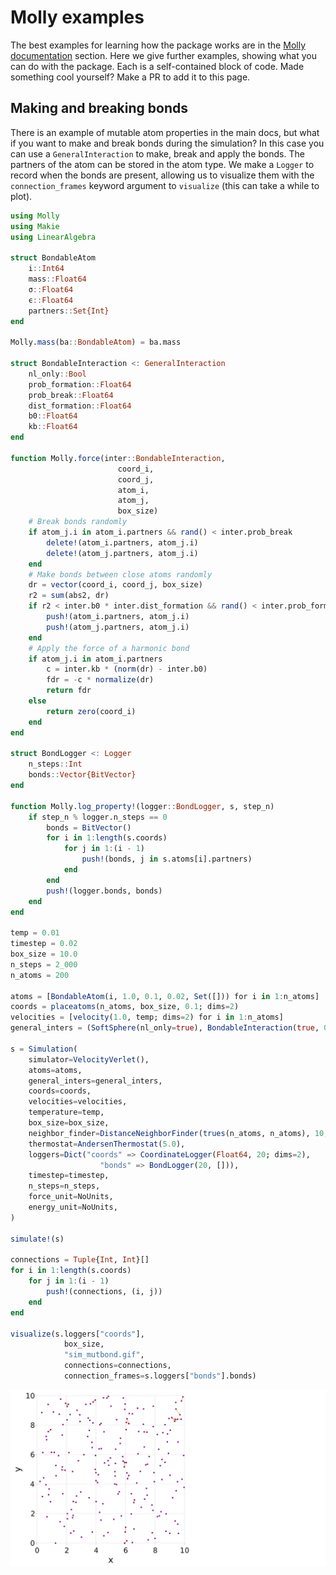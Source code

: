 # Molly examples

The best examples for learning how the package works are in the [Molly documentation](@ref) section.
Here we give further examples, showing what you can do with the package.
Each is a self-contained block of code.
Made something cool yourself?
Make a PR to add it to this page.

## Making and breaking bonds

There is an example of mutable atom properties in the main docs, but what if you want to make and break bonds during the simulation?
In this case you can use a `GeneralInteraction` to make, break and apply the bonds.
The partners of the atom can be stored in the atom type.
We make a `Logger` to record when the bonds are present, allowing us to visualize them with the `connection_frames` keyword argument to `visualize` (this can take a while to plot).
```julia
using Molly
using Makie
using LinearAlgebra

struct BondableAtom
    i::Int64
    mass::Float64
    σ::Float64
    ϵ::Float64
    partners::Set{Int}
end

Molly.mass(ba::BondableAtom) = ba.mass

struct BondableInteraction <: GeneralInteraction
    nl_only::Bool
    prob_formation::Float64
    prob_break::Float64
    dist_formation::Float64
    b0::Float64
    kb::Float64
end

function Molly.force(inter::BondableInteraction,
                        coord_i,
                        coord_j,
                        atom_i,
                        atom_j,
                        box_size)
    # Break bonds randomly
    if atom_j.i in atom_i.partners && rand() < inter.prob_break
        delete!(atom_i.partners, atom_j.i)
        delete!(atom_j.partners, atom_j.i)
    end
    # Make bonds between close atoms randomly
    dr = vector(coord_i, coord_j, box_size)
    r2 = sum(abs2, dr)
    if r2 < inter.b0 * inter.dist_formation && rand() < inter.prob_formation
        push!(atom_i.partners, atom_j.i)
        push!(atom_j.partners, atom_j.i)
    end
    # Apply the force of a harmonic bond
    if atom_j.i in atom_i.partners
        c = inter.kb * (norm(dr) - inter.b0)
        fdr = -c * normalize(dr)
        return fdr
    else
        return zero(coord_i)
    end
end

struct BondLogger <: Logger
    n_steps::Int
    bonds::Vector{BitVector}
end

function Molly.log_property!(logger::BondLogger, s, step_n)
    if step_n % logger.n_steps == 0
        bonds = BitVector()
        for i in 1:length(s.coords)
            for j in 1:(i - 1)
                push!(bonds, j in s.atoms[i].partners)
            end
        end
        push!(logger.bonds, bonds)
    end
end

temp = 0.01
timestep = 0.02
box_size = 10.0
n_steps = 2_000
n_atoms = 200

atoms = [BondableAtom(i, 1.0, 0.1, 0.02, Set([])) for i in 1:n_atoms]
coords = placeatoms(n_atoms, box_size, 0.1; dims=2)
velocities = [velocity(1.0, temp; dims=2) for i in 1:n_atoms]
general_inters = (SoftSphere(nl_only=true), BondableInteraction(true, 0.1, 0.1, 1.1, 0.1, 2.0))

s = Simulation(
    simulator=VelocityVerlet(),
    atoms=atoms,
    general_inters=general_inters,
    coords=coords,
    velocities=velocities,
    temperature=temp,
    box_size=box_size,
    neighbor_finder=DistanceNeighborFinder(trues(n_atoms, n_atoms), 10, 2.0),
    thermostat=AndersenThermostat(5.0),
    loggers=Dict("coords" => CoordinateLogger(Float64, 20; dims=2),
                    "bonds" => BondLogger(20, [])),
    timestep=timestep,
    n_steps=n_steps,
    force_unit=NoUnits,
    energy_unit=NoUnits,
)

simulate!(s)

connections = Tuple{Int, Int}[]
for i in 1:length(s.coords)
    for j in 1:(i - 1)
        push!(connections, (i, j))
    end
end

visualize(s.loggers["coords"],
            box_size,
            "sim_mutbond.gif",
            connections=connections,
            connection_frames=s.loggers["bonds"].bonds)
```
![Mutable bond simulation](images/sim_mutbond.gif)

